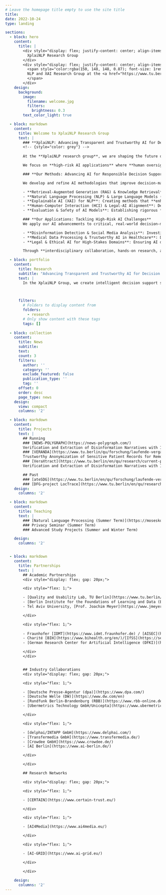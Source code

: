 ```yaml
---
# Leave the homepage title empty to use the site title
title:
date: 2022-10-24
type: landing

sections:
  - block: hero
    content:
      title: |
        <div style="display: flex; justify-content: center; align-items: center; text-align: center; height: 10vh;">
          XplaiNLP Research Group
        </div>
        <div style="display: flex; justify-content: center; align-items: center; text-align: center; height: 10vh;">
          <span style="color:rgba(150, 148, 148, 0.87); font-size: 1rem;">
          NLP and XAI Research Group at the <a href="https://www.tu.berlin/en/qu" target="_blank"> at TU Berlin</a>
          </span>
        </div>
    design:
      background:
        image:
          filename: welcome.jpg
          filters:
            brightness: 0.3
        text_color_light: true

  - block: markdown
    content:
      title: Welcome to XplaiNLP Research Group
      text: |
        ### **XplaiNLP: Advancing Transparent and Trustworthy AI for Decision Support in High-Stakes Domains**
        <!-- {style="color: grey"} -->
        
        At the **XplaiNLP research group**, we are shaping the future of **Intelligent Decision Support Systems (IDSS)** by developing AI that is **explainable, trustworthy, and human-centered**. Our research spans the entire **IDSS pipeline**, integrating advances in **natural language processing (NLP), large language models (LLM), explainability (XAI), evaluation, legal frameworks, and human-computer interaction (HCI)** to ensure AI-driven decision-making aligns with ethical and societal values.

        We focus on **high-risk AI applications** where **human oversight is critical**, including **disinformation detection, social media analysis, medical data processing, and legal AI systems**. Our interdisciplinary research tackles the following key challenges:

        ### **Our Methods: Advancing AI for Responsible Decision Support**

        We develop and refine AI methodologies that improve decision-making under uncertainty, including:

        - **Retrieval-Augmented Generation (RAG) & Knowledge Retrieval**: Enhancing the factual accuracy and reliability of AI-generated content by integrating structured and unstructured knowledge sources.
        - **Natural Language Processing (NLP) & Large Language Models (LLM)**: Developing specialized **language models for domain-specific tasks**, with a focus on robustness, fairness, and generalization.
        - **Explainable AI (XAI) for NLP**: Creating methods that **enhance model interpretability and user trust**, ensuring that AI explanations are meaningful, especially in high-stakes environments.
        - **Human-Computer Interaction (HCI) & Legal-AI Alignment**: Designing AI systems that are **usable, legally compliant, and human-centered**, optimizing decision workflows for expert and non-expert users.
        - **Evaluation & Safety of AI Models**: Establishing rigorous **performance assessment frameworks** to measure **bias, reliability, and long-term impact** of AI systems in real-world applications.

        ### **Our Applications: Tackling High-Risk AI Challenges**
        We apply our AI advancements to critical, real-world decision-making scenarios, including:

        - **Disinformation Detection & Social Media Analysis**: Investigating **misinformation, hate speech, and propaganda** using advanced **NLP and XAI** methods. We analyze how AI-driven detection changes over time and how **human perception of AI explanations evolves**.
        - **Medical Data Processing & Trustworthy AI in Healthcare**: Developing AI tools that **simplify access to medical information**, improve **faithfulness and factual consistency** in medical text generation, and support clinicians in **interpreting AI-generated recommendations**.
        - **Legal & Ethical AI for High-Stakes Domains**: Ensuring AI decision support complies with **regulatory standards**, enhances **explainability in legal contexts**, and aligns with **ethical AI principles**.

        Through **interdisciplinary collaboration, hands-on research, and mentorship**, **XplaiNLP** is at the forefront of shaping AI that is not only powerful but also **transparent, fair, and accountable**. Our goal is to **set new standards for AI-driven decision support**, ensuring that these technologies serve society **responsibly and effectively**.

  - block: portfolio
    content:
      title: Research
      subtitle: "Advancing Transparent and Trustworthy AI for Decision Support in High-Stakes Domains"
      text: |
        In the XplaiNLP Group, we create intelligent decision support systems (IDSS), by researching the whole cycle from developing and implementing large lansguage models, and designing user interfaces with human-meaningful representations of model outputs and metadata, by implementing eXplanations and transparency features from NLP-based predictions.
        


      filters:
        # Folders to display content from
        folders:
          - research
        # Only show content with these tags
        tags: []
  
  - block: collection
    content:
      title: News
      subtitle:
      text:
      count: 3
      filters:
        author: ''
        category: ''
        exclude_featured: false
        publication_type: ''
        tag: ''
      offset: 0
      order: desc
      page_type: news
    design:
      view: compact
      columns: '2'

  - block: markdown
    content:
      title: Projects
      text: |
        ## Running
        ### [NEWS-POLYGRAPH](https://news-polygraph.com/)
        Verification and Extraction of Disinformation Narratives with Individualized Explanations
        ### [VERANDA](https://www.tu.berlin/qu/forschung/laufende-vergangene-projekte/laufende-projekte/veranda)
        Trustworthy Anonymization of Sensitive Patient Records for Remote Consultation (VERANDA)
        ### [VeraXtract](https://www.tu.berlin/en/qu/research/current-past-projects/laufende-projekte/veraxtract)
        Verification and Extraction of Disinformation Narratives with Individualized Explanations

        ## Past
        ### [ateSDG](https://www.tu.berlin/en/qu/forschung/laufende-vergangene-projekte/laufende-projekte/atesdg)
        ### [DFG-project LocTrace](https://www.tu.berlin/en/qu/research/current-past-projects/past-projects/monetary-valuation-of-location-information)
    design:
      columns: '2'

  - block: markdown
    content:
      title: Teaching
      text: |
        ### [Natural Language Processing (Summer Term)](https://moseskonto.tu-berlin.de/moses/modultransfersystem/bolognamodule/beschreibung/anzeigen.html?nummer=41047&version=1&sprache=2)
        ### Privacy Seminar (Summer Term)
        ### Advanced Study Projects (Summer and Winter Term)

    design:
      columns: '2'


  - block: markdown
    content:
      title: Partnerships
      text: |
        ## Academic Partnerships
        <div style="display: flex; gap: 20px;">

        <div style="flex: 1;">

        - [Quality and Usability Lab, TU Berlin](https://www.tu.berlin/qu)
        - [Berlin Institute for the Foundations of Learning and Data (BIFOLD)](https://www.bifold.berlin)
        - Tel Aviv University, [Prof. Joachim Meyer](https://www.jmeyer.sites.tau.ac.il/)

        </div>

        <div style="flex: 1;">
    
        - Fraunhofer [IDMT](https://www.idmt.fraunhofer.de) / [AISEC](https://www.aisec.fraunhofer.de/)
        - Charité [BIH](https://www.bihealth.org/en/)/[IfSS](https://sexualmedizin.charite.de/)
        - [German Research Center for Artificial Intelligence (DFKI)](https://www.dfki.de/web/dfki/en)

        </div>
        </div>


        ## Industry Collaborations
        <div style="display: flex; gap: 20px;">

        <div style="flex: 1;">

        - [Deutsche Presse-Agentur (dpa)](https://www.dpa.com/)
        - [Deutsche Welle (DW)](https://www.dw.com/en)
        - [Rundfunk Berlin-Brandenburg (RBB)](https://www.rbb-online.de/)
        - [Ubermetrics Technology GmbH/Unicepta](https://www.ubermetrics.de/)

        </div>

        <div style="flex: 1;">

        - [delphai/INTAPP GmbH](https://www.delphai.com/)
        - [Transfermedia GmbH](https://www.transfermedia.de/)
        - [Crowdee GmbH](https://www.crowdee.de/)
        - [AI Berlin](https://www.ai-berlin.de/)

        </div>

        </div>

        ## Research Networks

        <div style="display: flex; gap: 20px;">

        <div style="flex: 1;">

        - [CERTAIN](https://www.certain-trust.eu/)

        </div>

        <div style="flex: 1;">

        - [AI4Media](https://www.ai4media.eu/)

        </div>

        <div style="flex: 1;">

        - [AI-GRID](https://www.ai-grid.eu/)

        </div>

        </div>
  
    design:
      columns: '2'
---
```

